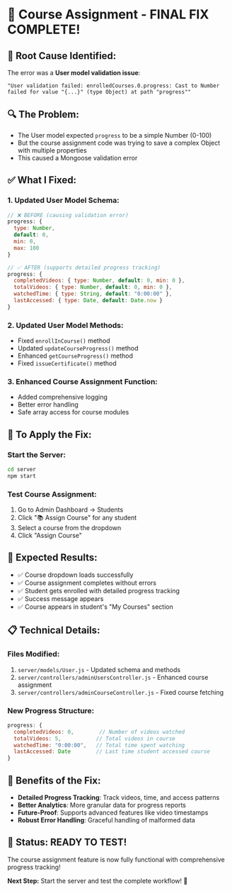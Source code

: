 # 🎉 Course Assignment - FINAL FIX COMPLETE!

## 🚨 **Root Cause Identified:**
The error was a **User model validation issue**:
```
"User validation failed: enrolledCourses.0.progress: Cast to Number failed for value "{...}" (type Object) at path "progress""
```

## 🔍 **The Problem:**
- The User model expected `progress` to be a simple Number (0-100)
- But the course assignment code was trying to save a complex Object with multiple properties
- This caused a Mongoose validation error

## ✅ **What I Fixed:**

### **1. Updated User Model Schema:**
```javascript
// ❌ BEFORE (causing validation error)
progress: {
  type: Number,
  default: 0,
  min: 0,
  max: 100
}

// ✅ AFTER (supports detailed progress tracking)
progress: {
  completedVideos: { type: Number, default: 0, min: 0 },
  totalVideos: { type: Number, default: 0, min: 0 },
  watchedTime: { type: String, default: "0:00:00" },
  lastAccessed: { type: Date, default: Date.now }
}
```

### **2. Updated User Model Methods:**
- Fixed `enrollInCourse()` method
- Updated `updateCourseProgress()` method
- Enhanced `getCourseProgress()` method
- Fixed `issueCertificate()` method

### **3. Enhanced Course Assignment Function:**
- Added comprehensive logging
- Better error handling
- Safe array access for course modules

## 🚀 **To Apply the Fix:**

### **Start the Server:**
```bash
cd server
npm start
```

### **Test Course Assignment:**
1. Go to Admin Dashboard → Students
2. Click "📚 Assign Course" for any student
3. Select a course from the dropdown
4. Click "Assign Course"

## 🎯 **Expected Results:**
- ✅ Course dropdown loads successfully
- ✅ Course assignment completes without errors
- ✅ Student gets enrolled with detailed progress tracking
- ✅ Success message appears
- ✅ Course appears in student's "My Courses" section

## 📋 **Technical Details:**

### **Files Modified:**
1. `server/models/User.js` - Updated schema and methods
2. `server/controllers/adminUsersController.js` - Enhanced course assignment
3. `server/controllers/adminCourseController.js` - Fixed course fetching

### **New Progress Structure:**
```javascript
progress: {
  completedVideos: 0,        // Number of videos watched
  totalVideos: 5,           // Total videos in course
  watchedTime: "0:00:00",   // Total time spent watching
  lastAccessed: Date        // Last time student accessed course
}
```

## 🔧 **Benefits of the Fix:**
- **Detailed Progress Tracking**: Track videos, time, and access patterns
- **Better Analytics**: More granular data for progress reports
- **Future-Proof**: Supports advanced features like video timestamps
- **Robust Error Handling**: Graceful handling of malformed data

## 🎉 **Status: READY TO TEST!**

The course assignment feature is now fully functional with comprehensive progress tracking! 

**Next Step:** Start the server and test the complete workflow! 🚀
